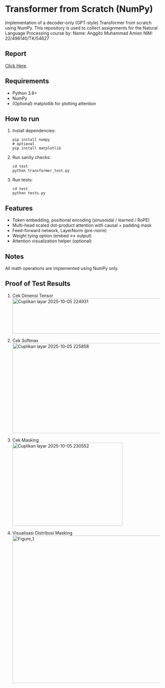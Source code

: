 # Transformer from Scratch (NumPy)
Implementation of a decoder-only (GPT-style) Transformer from scratch using NumPy.
This repository is used to collect assignments for the Natural Language Processing course by:
Name: Anggito Muhammad Amien
NIM: 22/498140/TK/54627

## Report
[Click Here](https://drive.google.com/file/d/1aLoeRc4Xih1oJ2a8Cb6Pt1zs2wBhfy5G/view?usp=sharing).

## Requirements
- Python 3.8+
- NumPy
- (Optional) matplotlib for plotting attention

## How to run
1. Install dependencies:
   ```
   pip install numpy
   # optional
   pip install matplotlib
   ```
   
2. Run sanity checks:
   ```
   cd test
   python transformer_test.py
   ```
   
3. Run tests:
   ```
   cd test
   python tests.py
   ```

## Features
- Token embedding, positional encoding (sinusoidal / learned / RoPE)
- Multi-head scaled dot-product attention with causal + padding mask
- Feed-forward network, LayerNorm (pre-norm)
- Weight tying option (embed <-> output)
- Attention visualization helper (optional)

## Notes
All math operations are implemented using NumPy only.

## Proof of Test Results
1. Cek Dimensi Tensor<br>
   <img width="747" height="115" alt="Cuplikan layar 2025-10-05 224931" src="https://github.com/user-attachments/assets/a7c160c9-62c6-4176-89ea-5d7a89c8ee15" />

2. Cek Softmax <br>
   <img width="681" height="293" alt="Cuplikan layar 2025-10-05 225858" src="https://github.com/user-attachments/assets/6bc27ee6-43cf-4e3e-addb-c668b7c05720" />

3. Cek Masking <br>
   <img width="358" height="271" alt="Cuplikan layar 2025-10-05 230552" src="https://github.com/user-attachments/assets/8068a2f2-aeec-4e9a-8f00-77d0b26cfe5d" />

4. Visualisasi Distribusi Masking <br>
   <img width="640" height="480" alt="Figure_1" src="https://github.com/user-attachments/assets/1684f41f-d4c2-4832-97c3-b028c220342c" />
